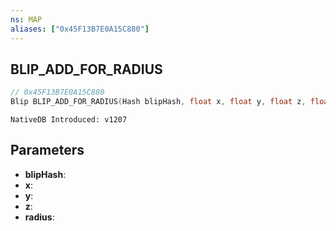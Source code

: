 ```yaml
---
ns: MAP
aliases: ["0x45F13B7E0A15C880"]
---
```

## BLIP_ADD_FOR_RADIUS

```c
// 0x45F13B7E0A15C880
Blip BLIP_ADD_FOR_RADIUS(Hash blipHash, float x, float y, float z, float radius);
```

```
NativeDB Introduced: v1207
```

## Parameters
* **blipHash**:
* **x**:
* **y**:
* **z**:
* **radius**:
